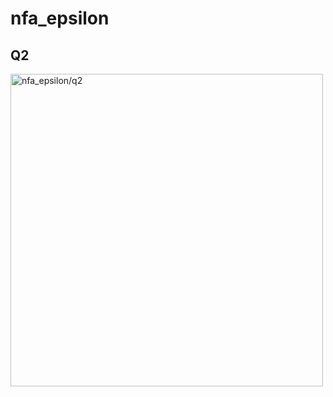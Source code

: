 # nfa_epsilon
## Q2
<img alt = "nfa_epsilon/q2" src="https://i.ibb.co/nmBrc8C/nfa-epsilon.jpg" width = "500"/>